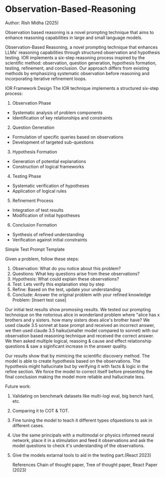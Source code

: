 # Observation-Based-Reasoning                                                                                   
Author: Rish Midha (2025)

Observation based reasoning is a novel prompting technique that aims to enhance reasoning capabilities in large and small language models.

Observation-Based Reasoning, a novel prompting technique that enhances LLMs&#39; reasoning
capabilities through structured observation and hypothesis testing. IOR implements a six-step
reasoning process inspired by the scientific method: observation, question generation,
hypothesis formation, testing, refinement, and conclusion. Our approach differs from existing
methods by emphasizing systematic observation before reasoning and incorporating iterative
refinement loops.

IOR Framework Design
The IOR technique implements a structured six-step process:
1. Observation Phase
- Systematic analysis of problem components
- Identification of key relationships and constraints
2. Question Generation
- Formulation of specific queries based on observations
- Development of targeted sub-questions
3. Hypothesis Formation
- Generation of potential explanations
- Construction of logical frameworks
4. Testing Phase
- Systematic verification of hypotheses
- Application of logical rules
5. Refinement Process
- Integration of test results
- Modification of initial hypotheses
6. Conclusion Formation
- Synthesis of refined understanding
- Verification against initial constraints
  
Simple Test Prompt Template

Given a problem, follow these steps:
1. Observation: What do you notice about this problem?
2. Questions: What key questions arise from these observations?
3. Hypothesis: What could explain these observations?
4. Test: Lets verify this explanation step by step
5. Refine: Based on the test, update your understanding
6. Conclude: Answer the original problem with your refined knowledge
Problem: [Insert test case]

Our initial test results show promosing results. We tested our prompting technoique on the notorious alice in wonderland problem where "alice has x brothers and y sisters. how many sisters does alice's brother have? We used claude 3.5 sonnet at base prompt and received an incorrect answer, we then used claude 3.5 haiku(smaller model compared to sonnet) with our observation based reasoning technique and received the correct answer. We then asked multiple logical, reasoing  & cause and effect relationship questions & saw a siginficant increase in the answer quality.

Our results show that by mimicing the scientific discovery method. The model is able to create hypothesis based on the observations. The hypothesis might hallucinate but by verifying it with facts & logic in the refine section. We force the model to correct itself before presenting the final conclusion making the model more reliable and hallucinate less. 

Future work:
1) Validating on benchmark datasets like multi-logi eval, big bench hard, etc.
2) Comparing it to COT & TOT.
3) Fine tuning the model to teach it different types ofquestions to ask in different cases.
4) Use the same principals with a multimodal or physics informed neural network, place it in a stimulation and feed it observations and ask the model questions to check it's understanding of the observations.
5) Give the models extarnal tools to aid in the testing part.(React 2023)

   References
   Chain of thought paper, Tree of thought paper, React Paper (2023)

